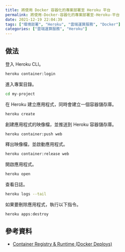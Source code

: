 ```yaml
---
title: 將使用 Docker 容器化的專案部署至 Heroku 平台
permalink: 將使用-Docker-容器化的專案部署至-Heroku-平台
date: 2021-12-19 22:04:39
tags: ["環境部署", "Heroku", "雲端運算服務", "Docker"]
categories: ["雲端運算服務", "Heroku"]
---
```


## 做法

登入 Heroku CLI。

```BASH
heroku container:login
```

進入專案目錄。

```BASH
cd my-project
```

在 Heroku 建立應用程式，同時會建立一個容器儲存庫。

```BASH
heroku create
```

創建應用程式的映像檔，並推送到 Heroku 容器儲存庫。

```BASH
heroku container:push web
```

釋出映像檔，並啟動應用程式。

```BASH
heroku container:release web
```

開啟應用程式。

```BASH
heroku open
```

查看日誌。

```BASH
heroku logs --tail
```

如果要刪除應用程式，執行以下指令。

```BASH
heroku apps:destroy
```

## 參考資料

- [Container Registry & Runtime (Docker Deploys)](https://devcenter.heroku.com/articles/container-registry-and-runtime)
